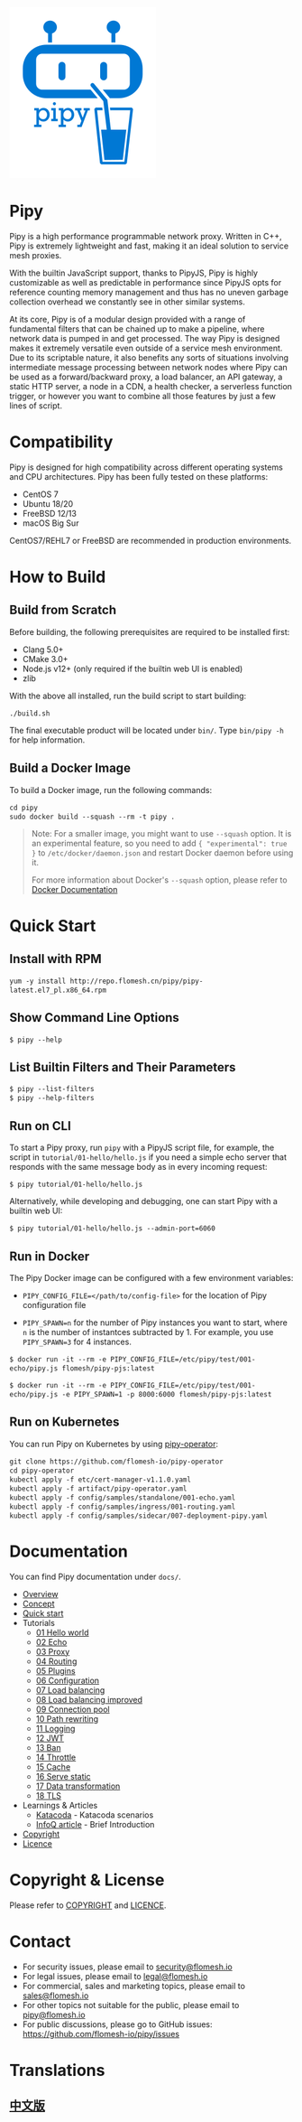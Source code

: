 ![Pipy Logo](/gui/src/images/pipy-300.png)

# Pipy

Pipy is a high performance programmable network proxy. Written in C++, Pipy is extremely
lightweight and fast, making it an ideal solution to service mesh proxies.

With the builtin JavaScript support, thanks to PipyJS, Pipy is highly
customizable as well as predictable in performance since PipyJS opts for reference
counting memory management and thus has no uneven garbage collection
overhead we constantly see in other similar systems.

At its core, Pipy is of a modular design provided with a range of fundamental
filters that can be chained up to make a pipeline, where network data is pumped
in and get processed. The way Pipy is designed makes it extremely versatile
even outside of a service mesh environment. Due to its scriptable nature, it also
benefits any sorts of situations involving intermediate message processing between
network nodes where Pipy can be used as a forward/backward proxy, a load balancer,
an API gateway, a static HTTP server, a node in a CDN, a health checker, a serverless
function trigger, or however you want to combine all those features by just a few lines
of script.

# Compatibility

Pipy is designed for high compatibility across different operating systems and
CPU architectures. Pipy has been fully tested on these platforms:

* CentOS 7
* Ubuntu 18/20
* FreeBSD 12/13
* macOS Big Sur

CentOS7/REHL7 or FreeBSD are recommended in production environments.

# How to Build

## Build from Scratch

Before building, the following prerequisites are required to be installed first:

* Clang 5.0+
* CMake 3.0+
* Node.js v12+ (only required if the builtin web UI is enabled)
* zlib

With the above all installed, run the build script to start building:

```
./build.sh
```

The final executable product will be located under `bin/`. Type `bin/pipy -h` for help information.

## Build a Docker Image

To build a Docker image, run the following commands:

```
cd pipy
sudo docker build --squash --rm -t pipy .
```

> Note: For a smaller image, you might want to use `--squash` option. It is an experimental feature, so
you need to add `{ "experimental": true }` to `/etc/docker/daemon.json` and restart Docker daemon
before using it.
>
> For more information about Docker's `--squash` option, please refer to
[Docker Documentation](https://docs.docker.com/engine/reference/commandline/image_build/)

# Quick Start

## Install with RPM

```
yum -y install http://repo.flomesh.cn/pipy/pipy-latest.el7_pl.x86_64.rpm
```

## Show Command Line Options

```
$ pipy --help
```

## List Builtin Filters and Their Parameters

```
$ pipy --list-filters
$ pipy --help-filters
```

## Run on CLI

To start a Pipy proxy, run `pipy` with a PipyJS script file, for example, the script
in `tutorial/01-hello/hello.js` if you need a simple echo server that responds with the same message
body as in every incoming request:

```
$ pipy tutorial/01-hello/hello.js
```

Alternatively, while developing and debugging, one can start Pipy with a builtin web UI:

```
$ pipy tutorial/01-hello/hello.js --admin-port=6060
```

## Run in Docker

The Pipy Docker image can be configured with a few environment variables:

* `PIPY_CONFIG_FILE=</path/to/config-file>` for the location of Pipy configuration file

* `PIPY_SPAWN=n` for the number of Pipy instances you want to start, where `n` is the number
  of instantces subtracted by 1. For example, you use `PIPY_SPAWN=3` for 4 instances.

```
$ docker run -it --rm -e PIPY_CONFIG_FILE=/etc/pipy/test/001-echo/pipy.js flomesh/pipy-pjs:latest
```

```
$ docker run -it --rm -e PIPY_CONFIG_FILE=/etc/pipy/test/001-echo/pipy.js -e PIPY_SPAWN=1 -p 8000:6000 flomesh/pipy-pjs:latest
```

## Run on Kubernetes

You can run Pipy on Kubernetes by using [pipy-operator](https://github.com/flomesh-io/pipy-operator):

```
git clone https://github.com/flomesh-io/pipy-operator
cd pipy-operator
kubectl apply -f etc/cert-manager-v1.1.0.yaml
kubectl apply -f artifact/pipy-operator.yaml
kubectl apply -f config/samples/standalone/001-echo.yaml
kubectl apply -f config/samples/ingress/001-routing.yaml
kubectl apply -f config/samples/sidecar/007-deployment-pipy.yaml
```

# Documentation

You can find Pipy documentation under `docs/`.

* [Overview](./docs/overview.mdx)
* [Concept](./docs/concepts.mdx)
* [Quick start](./docs/quick-start.mdx)
* Tutorials
    * [01 Hello world](./docs/tutorial/01-hello.mdx)
    * [02 Echo](./docs/tutorial/02-echo.mdx)
    * [03 Proxy](./docs/tutorial/03-proxy.mdx)
    * [04 Routing](./docs/tutorial/04-routing.mdx)
    * [05 Plugins](./docs/tutorial/05-plugins.mdx)
    * [06 Configuration](./docs/tutorial/06-configuration.mdx)
    * [07 Load balancing](./docs/tutorial/07-load-balancing.mdx)
    * [08 Load balancing improved](./docs/tutorial/08-load-balancing-improved.mdx)
    * [09 Connection pool](./docs/tutorial/09-connection-pool.mdx)
    * [10 Path rewriting](./docs/tutorial/10-path-rewriting.mdx)
    * [11 Logging](./docs/tutorial/11-logging.mdx)
    * [12 JWT](./docs/tutorial/12-jwt.mdx)
    * [13 Ban](./docs/tutorial/13-ban.mdx)
    * [14 Throttle](./docs/tutorial/14-throttle.mdx)
    * [15 Cache](./docs/tutorial/15-cache.mdx)
    * [16 Serve static](./docs/tutorial/16-serve-static.mdx)
    * [17 Data transformation](./docs/tutorial/17-body-transform.mdx)
    * [18 TLS](./docs/tutorial/18-tls.mdx)
* Learnings & Articles
  * [Katacoda](https://katacoda.com/flomesh-io) - Katacoda scenarios
  * [InfoQ article](https://www.infoq.com/articles/network-proxy-stream-processor-pipy/) - Brief Introduction
* [Copyright](COPYRIGHT)
* [Licence](LICENCE)


# Copyright & License

Please refer to [COPYRIGHT](./COPYRIGHT)
and [LICENCE](./LICENCE).

# Contact

* For security issues, please email to security@flomesh.io
* For legal issues, please email to legal@flomesh.io
* For commercial, sales and marketing topics, please email to sales@flomesh.io
* For other topics not suitable for the public, please email to pipy@flomesh.io
* For public discussions, please go to GitHub issues: https://github.com/flomesh-io/pipy/issues

# Translations

## [中文版](./README_zh.md)

